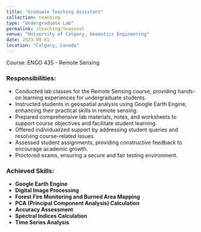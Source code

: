 ```yaml
---
title: "Graduate Teaching Assistant"
collection: teaching
type: "Undergraduate Lab"
permalink: /teaching/Seasonal
venue: "University of Calgary, Geomatics Engineering"
date: 2023-09-01
location: "Calgary, Canada"
---
```

Course: ENGO 435 - Remote Sensing

### Responsibilities:
- Conducted lab classes for the Remote Sensing course, providing hands-on learning experiences for undergraduate students.
- Instructed students in geospatial analysis using Google Earth Engine, enhancing their practical skills in remote sensing.
- Prepared comprehensive lab materials, notes, and worksheets to support course objectives and facilitate student learning.
- Offered individualized support by addressing student queries and resolving course-related issues.
- Assessed student assignments, providing constructive feedback to encourage academic growth.
- Proctored exams, ensuring a secure and fair testing environment.

### Achieved Skills: 
- **Google Earth Engine**
- **Digital Image Processing**
- **Forest Fire Monitoring and Burned Area Mapping**
- **PCA (Principal Component Analysis) Calculation**
- **Accuracy Assessment**
- **Spectral Indices Calculation**
- **Time Series Analysis**
